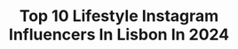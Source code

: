 ---
title: Top 10 Lifestyle Instagram Influencers In Lisbon In 2024
description: >-
  Find top lifestyle Instagram influencers in Lisbon in 2024. Most popular hashtags: #summer #portugal #lisbon #nature.
platform: Instagram
hits: 30
text_top: See the top-rated Instagram accounts on inBeat.
text_bottom: Our search engine holds 30 Instagram influencers like this in Lisbon, Portugal for you to pitch.
profiles:
  - username: "r.odrigomarques"
    fullname: >-
      Rodrigo Marques
    bio: >-
      24y | Portugal | Graphic & Ui Designer
    location: "Portugal"
    followers: 9144
    engagement: 702
    commentsToLikes: 0.012659
    id: ck8t3idkl3esj0j78imvnxtle
    verified: false
    hashtags: "#portugal, #lisbon, #instadaily, #menwithbeard"
  - username: "catarina.fernandees"
    fullname: >-
      Catarina Fernandes
    bio: >-
      • Mãe do Afonsinho 👶🏼 • Fashion and Lifestyle • Lisboa • PR, Digital & Brand: raquelbraz@centralmodels.pt
    location: "Portugal"
    followers: 113465
    engagement: 181
    commentsToLikes: 0.013387
    id: ck1374d9y9pu80i19hpf69j8k
    verified: false
    hashtags: "#outfits, #inspo, #ootd, #fashion"
  - username: "silviacatarina"
    fullname: >-
      Sílvia Catarina
    bio: >-
      Lifestyle journalist & content creator 📍Lisbon, Portugal 💌 silviacatarinasilva@gmail.com
    location: "Portugal"
    followers: 14595
    engagement: 242
    commentsToLikes: 0.062777
    id: ck0w082e6cupf0i19d6rgm90x
    verified: false
    hashtags: "#aldoshoesportugal, #boltambassador, #nyc, #partnership"
  - username: "brunagaliano_"
    fullname: >-
      Bruna Galiano
    bio: >-
      Lifestyle, beauty and fashion 📍Lisbon 🇵🇹🇦🇴 Real estate agent/ Remax 📧 brunagaliano@hotmail.com
    location: "Portugal"
    followers: 9157
    engagement: 939
    commentsToLikes: 0.024331
    id: ck8tb4ctxu7ub0j78jl5614zn
    verified: false
    hashtags: "#albufeira, #stayhome, #summer, #melanina"
  - username: "lisboalive"
    fullname: >-
      Lisboa Live
    bio: >-
      Through our lens or yours, we share LIVE photos and videos of Portugal and its amazing lifestyle. Welcome to my life 👍🏻
    location: "Portugal"
    followers: 309726
    engagement: 216
    commentsToLikes: 0.010734
    id: ck134k036wt5g0i197octrrvu
    verified: false
    hashtags: "#nature, #muitobom, #riotejo, #atlantic"
  - username: "martinhagomez"
    fullname: >-
      Martinha Gomez | Lifestyle & Mum life
    bio: >-
      •Mãe da Caetana 👩‍🍼 •Lifestyle | Designer 👩‍🎨 •34📍Lisbon . . Collabs ✉️ Insta.martinhagomez@gmail.com
    location: "Portugal"
    followers: 31268
    engagement: 228
    commentsToLikes: 0.044103
    id: ck0tybj33marc0i19b7w37ha9
    verified: false
    hashtags: "#influencer, #momlife, #portugal, #maxidress"
  - username: "carolinavneto"
    fullname: >-
      Carolina Neto
    bio: >-
      📍Lisbon From Algarve - Law Graduate - FASHION & LIFESTYLE @thenextlevel.marketing 💌carolinacvneto@gmail.com TikTok: carolinavneto
    location: "Portugal"
    followers: 54578
    engagement: 107
    commentsToLikes: 0.207128
    id: ckap2ltnrzee50i78f8b53moc
    verified: false
    hashtags: "#zaraoutfit, #fashionweek, #ootdshare, #zaralook"
  - username: "tudoatoa"
    fullname: >-
      Wazowski ✨
    bio: >-
      Lifestyle | Food Vlogs Gestão Turística 🎓
    location: "Portugal"
    followers: 8809
    engagement: 368
    commentsToLikes: 0.017469
    id: ckap2mgiczhe70i78cz4zr69j
    verified: false
    hashtags: "#outfitideas, #brownskinbeauty, #orangedress, #fashion"
  - username: "joaoocatarino"
    fullname: >-
      João Catarino 🚀
    bio: >-
      Lisbon, Portugal | Based on a true story Fashion | Lifestyle Contact: joaocatarinocollab@gmail.com
    location: "Portugal"
    followers: 32808
    engagement: 644
    commentsToLikes: 0.164195
    id: ck14ghphx5a3s0i19h8r68xkn
    verified: false
    hashtags: "#galaxywandersquad, #kapadokya, #galaxyzflip5, #outfit"
  - username: "belle_azzure"
    fullname: >-
      B E L L E    A Z Z U R E
    bio: >-
      By Dearbhla ✨Fitness | Wellbeing | Lifestyle ✨PT🏋🏽‍♀️Pre&Postnatal| Easy Food Recipes🥑⬇️ ✨Digital Marketer @Google | Wife & Mama 💙
    location: "Portugal"
    followers: 99125
    engagement: 315
    commentsToLikes: 0.149320
    id: ckap5mij9cbxe0i78crp87bo9
    verified: false
    hashtags: "#quickrecipes, #portugal, #glutenfree, #vhiwmm"
---